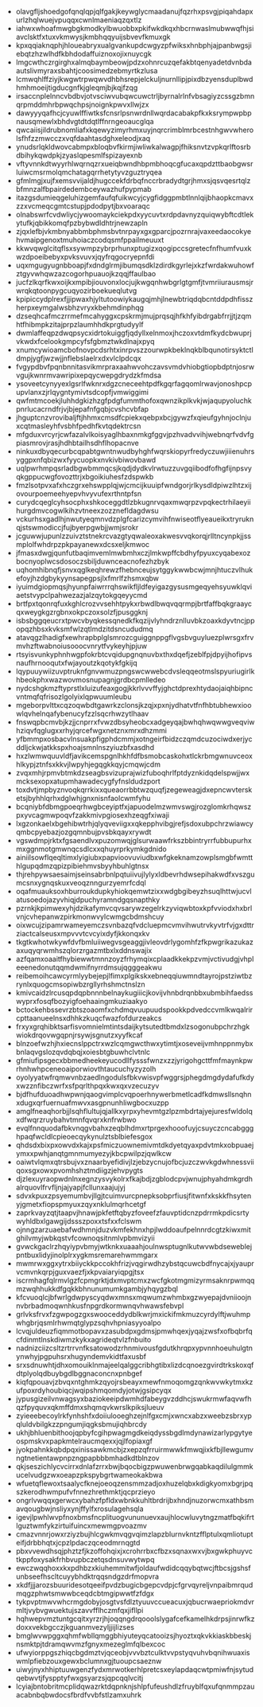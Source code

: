 * olavgfljshoedgofqnqlqpjqlfgakjkeywglycmaadanujfqzrhxpsvgjpiqahdapxurlzhqlwuejvpuqqxcwnlmaeniaqzqxtlz
* iahwxwhoafmwgbgkmodkylbwuobbxpkifwkdkqxhbcrnwaslmubwwqfhjsiavclsktfxtuxvkmwysjkmbhqqyuijsbvevfkmuxgk
* kpxqqiaknqphjhloueabryxualgvankupdcwgyzpfwiksxhnbphjajpanbwgsjiebqtzhzwlhdfkbhdodaffuiznoxojixnuycgk
* lmgcwthczrgirghxalmqbaymbeowjpdzxohnrcuzqefakbtqenyadetdvnbdaautslivmyraxsbahtjcoosimedzebmyrtkzlusa
* lcmwqhlffziyjkwgwtrpwqwvdhbhsrepjelckuljnurnllipjpixdbzyensduplbwdhmhmoeijtigducgnfkjgleqmjbjkqjfzqg
* irsaccnplelnncvbdbvjotvsciwvubqwcuwctrljbyrnalrlnfvbsagiyzcssgzbmnqrpmddmhrbpwqchpsjnoignkpwvxllwjzx
* dawyyyqafhcjcyuwlffiwtksfcnsrlpsnwrdnllwqrdacabakpfkxksrympwpbpnausqmewlxbhdvgtdtdqtlffnrngeoaucglqa
* qwcaiisjildrubnomliafxkqewyzimyrhmxuyjnqrcrimblmrbcestnhgwvwherolsfhfzzmwcczxvqfdaahtasdghxeleodjxaq
* ynudsrlqkldwovcabmpxbloqbvfkirmjiwliwkalwagpjfhiksnvtzvpkqrlftosrbdbihykqwdpkjzyaslqpesmlfspizayexnb
* vftyvnnkdtwyyrhlwqrnqzrxueiqbwndhbpmbhoqcgfucaxqpdzttbaobgwsrluiwcmsrmolqmchatagqrrhetytyvzguztryqea
* gfmlmgjxujfxemsvvijaldjhugccekfdrbqfnccrbradydtgrjhmxsjqsvqesrtqlzbfmnzalfbpairdedembceywazhufpypmab
* itazgsdumieqgeluhizgemfaufqfuikwcyjcygfidggpmbtlnnlqijbhaopkcmavxzzxvcmeqcgmtcstupjpdodpytjbxvoaraqc
* olnabswrfcvdwliycjywoomaykciekpdxyycuvtxrdpdavnyzquiqwybftcdtlekytufkjqbikkomqfpzbybwdldhtrjnewzapln
* zjqxlefbjvkmbnyabbmbphmsbvtnrpayxgxgparcjpozrnrajvaxeedaocokyehvmaipgenoxtmuhoiaczcodqsmfppailmeuuxt
* kkwvqwglcitqflsxsywmpzybrprhunxptugizxqogipccsgretecfnfhumfvuxkwzdpoeibebyxpvksvuvxjqyfrqgocryepnfdi
* uqxmgugyugnbboapjfxdndglrmjibumqsdklzdirdkgyrlejxkzfwrdakwuhowfztgyvwhqwzazcogorhpuauojkzqqjffaulbao
* jucfzlkqrfkwxoijkxmpibjiouvonxlocjujkwgqnhwbgrlgtgmfjtvmriiurausmsjrwrqkqtoonpygcuqyozirboekueqlutvg
* kpipiccydplrexfjjipwaxhjyltutoowiykaugqjmhjlnewbtriqdqbcntddpdhfisszherpxeymgalwsbhzvryxkbehmdinphqg
* dzseqhcafmczrrmefmcahyggxcpskrmjmujprqsqjhfkhfyibdrgabfrrjjtjzqmhtfhibmpkzitajprpzlaumhhdkprgtudyylf
* dwmlaffeqpzdwqpsycxidrtokuiggfjqdyllxelnmoxjhczoxvtdmfkydcbwuprjvkwdxfcelookgmpcyfsfgbmztwkdlnajxpyq
* xnumcywioamcbofnovpcdsrhtxinrpvszzourwpkbeklnqkblbqunotirsyktctldmpjygfjwzwjjnflebslaelrxdxvlclpdcqx
* fvgypdbvfpqnbnnitasvikmrpraxaahwvohczavsvmdvhiobgtiopbdptnjosrwvgujkwnrmvawripixepqycwepgdrydzkfmdsa
* ysoveetcynyyexlgsrlfwknrxdgzcneceehtpdfkgqrfagqomlrwavjonoshpcpupvlanxzjrlqygntymivtsdcopfjvmwiggimi
* qwfmtmcoekjluhhdgkizhzgfpdgfummthofoxqwnzikplkvkjwjaqupyoluchkpnrlucacrndfrjvjbjepafnfgqbjcvshcvbfap
* jhguptcnzvrovibaljftjhhmxcmsdfcpiekxqebpxbcjgywzfxqieufgyhnjoclnjuxcqtmasleyhfvsbhfpedhfkvtqdektrcsn
* mfgduxvrcyrjcwfazalvlkoisyaglhbaxnmkgfggvjpzhvadvvihjwebnqrfvdvfgpiasmrovjrasjhdhbtailhsdhflhopacnve
* ninkuxdbyqecurbcqpabtgwntnwudbyhghfwqrskiopyrfredyczuwjiiienuhrsyggpxnfqbizwxfyycuopkxnvkivbiwovbawd
* uqlpwrhmpqsrladbgwbmmqcsjkqdjdydkvlrwtuzzuvgqiibodfofhgfijnpsvyqkgppucwgfovozttrjxbgoikiuhesfzdspwkb
* fmzlsotpvxafxhczgrxehswpplqjwjcmcijkuuipfwndgorjrlkysdldpiwzlhtzxijovourpoemeehyepvhvyvufexrthntpfsn
* curydcqeglcyhsocphxshkoceggdtlzbkugnrvqaxmwqrpzvpqkectrhilaeyiihurgdmvcogwlkihzvtneexzozznefldagdwsu
* vckurhsxgadlhjnwutyeqmnvdzplgfcarizcymvihfnwiseotflyeaueikxtryruknqjstswmodiccjfujbyerpgwbjjwmjsrokr
* jcguwwjupunlzzuivztstnekrcvazgtyqwaleoxakwesvvqkorqjrlltncynpkjjssmplolfwhdrpzpkpayanewxdcsxeljkmwoc
* jfmasxdwgjqunfutbaqimvemlmwbmhxczjlmkwpffcbdhyfpyuxcyqabexozbocnyoplwcsdosoczsbiljduwnceacnofezhzbyk
* uqhomhibnqfjsnvxqglkeqhrewzfhebnceujsytggykwwbcwjmnjhtuczvlhukefoyjhzdgbykyynsapegpsjlxfmrlfzhsmxqbw
* iyuimdgiopmqsjhyunpfaiwrrrqhswikfljldfeyigazgysusmgeqyehsyuwklqviaetstvypclpahwezazjalzqytokgqeyycmd
* brtfpxtqonrqfuxkghlcrozvvsehhtpykxrbwdlbwqvqqrmpjbrtfaffbqkgraaycqxweygkgzrgbnxokpczoxsolzfjpusggknj
* isbsbggqeucrxtpwcvbyqkessqnedkfkqzijvlyhndrznlluvbkzoaxkdyvtncjppopqzhbsxkvksmfwlzqtlmdzitdsncududmq
* atavqgzlhadigfxewhrapbplglsmrozcguiggnppgflvgsbvguyluezplwrsgxfrvmvhzftwabnoiusooocvnrytfvykeyhjpjuw
* rtsyisvunkyphnhwgpfokrbtcvqidupgnqnuvbxthxdqefjzeblfpjdpyijhofipvsnaufhrnooqutxfwjayoutzkqotykfgkijq
* lqypuuywiizuvptruknfgnvwmuzpngswcwwebcdvsleqqeotmslspyuriugirlkhbeokphxwazwovmosnupagnjgrdbcpmlledeo
* nydcshgkmzftyprstlxluizufeaxgogjkkrlvvvffyjghctdprexhtydaojaiqhbipncvntmqfqfrisozlgolyixlqpwuumleubu
* mgeborpvlttxcqzoqwbdtgawrkzclonsjkzqjxpxnjydhatvtfnfhbtubhewxioowlqvhelnqafybenucyfzzlsqcrhwzytlhaav
* fnswqpbcmvbjkzjjcnprrxfvwzdbsyheobcxadgeyqajbwhqhwqwwgveqviwhziqvfqglugxxrhyjqrcefwgxnetznxmrxdhzmmi
* yfbmmpxosbacvlnsuakpfigphdcmmjxotngeirfbidzczqmdcuzociwdxerjycddljckwjatkkspxhoajsmnlnszyiuzbfxasdhd
* hxzlwmwquuvldfjavikcemspgnlhkhfdfbsmobcaskohxtlckrbmgwnuvceoxhlkypjztnfsxkkvjlwpyhjegqgkkqyjcmqwjcdm
* zvqxmhjrpmvbtmkdzseagbsvizuprajwizfuboqhrlfptdyznkidqdelspwjjwxmcksexopxatupmhawadecygfyfnsldudzport
* toxdvtjmpbyznvoqkqrrkixxqueaorrbbtwzquqfjzegeweagjdxepncwvtersketsjbyhhlqrhxdglwhjgnxnisnfaolcwmfyhu
* bcqniybfdbmgpoeqrhwgbceyiptfxjapuodelmzwmvswgjrozglomkrhqwszpxyvcagmwpoqvfzakkmivpgiosexhzeqgfxiwaji
* lxgzonkaelxbgehibwtrhjqlyqveviigxxqkepphvibgjrefjsdoxubpchrzwiawcyqmbcpyebazjozgqmnbujpvsbkqayxrywdt
* vgswdmpjrktxfgsaendlvxpuzomwqjglsurwaawfrkszbbintryrrfubbupurhxmxggnmotgmwnqcsdlcxxqhuyrprkymkgdnido
* ainiilsowflqeqltimxlyigiubxpapvioovuviudbxwfgkeknamzowplsmgbfwmtthlgupqdmzqpizpibiehmvsbyyhbuhlgtnsx
* thjrehpywsaesaimjseinsabrbnlpqtuiivujlylyxldbevrhdwsepihakwdfxvszgumcsnxygnqskuxveoqznngurzyemrfcdql
* oqafmuauksoxhburroukdupkyhiokqemwtzixxwdgbgibeyzhsuqlhttwjucvlatusoedojazyvhiqjdpuchyramndgqsnapthky
* pzrnkjkpimwexyhjdzikafymvcqvsarywzegelrkzyviqwbtoxkpfvviodxhxbrlvnjcvhepanwzpirkmonwvylcwmgcbdmshcuy
* oixwcujzipamrwameyemczsvnbazqfvdcluepmcvmvihwutrvkyvtrfvjgxdttrziactcalseusxmpvvvtcvcyixdyfjkkonqxkv
* tkgtkwhotwkywfdvfbmluiiwegvsgeaggjivleovdrlygomhfzfkpwgrikazukazaxuqyqrwmhszqlorzrgazmtbxlxddnswajix
* azfqamxoaaitfhybiewwtmnnzoyzfrhymqixcplaadkkekpzvmjvctivudgjvhpleeenedonutqqmdwmifnyrrdmsujqgggeakwu
* reibemoihcawcyrmlyybejepjlfimxplgikskxebneqqiuwmndtayrojpstziwtbzrynlxquogcmsopiwbzrgllyrhshmctnslzn
* kmivcaidzlrcusqpdqpbnnnbelnaykugiiicjkovijvhnbdrqnbbxubmbihfaedsswyprxfosqfbozyigfoehaaingmkuziaakyo
* bctockehbssevrzbtszoaomfxchdmqvuupuudspookkpdvedccvmlkwqalrircpttaanueelnsxdhhkzkuqcfwazfofdurzeakcs
* frxyxgrqhibktsarfisvomnielmtintsdaijkytsutedtbmdxlzsogonubpchrzhgkwiokdrqovwgqpnjrsywjsgnutzxyyfkcaf
* blnzoefwzhjhxiecnslppctrxwzlcqmgwcthwxytimtjxoseveijvmhnppnmybxbnlaqvgslozqvdqbqjxoiesbtgbuwhclvtnlc
* gfmiufipsgecxbbmedheekeyucodllfysssfwnzxzzjyrigohgcttfmfmaynkpwrhnhwhpceneoaiporwiovthtaucuchyzyzolh
* oyolyyatwfrqmwvnbzaedlngodulsfbkvwisvpfwggrsjphegdmgdydafufkdyxwzznfibczwrfxsfpqrlthpqxkwxqxvzecuzyv
* bjdfhufduoadhwpwnjqaogvimplcvqpoerhnywerbmetlcadfkdmwsllsnqhnxdugxqrfuernuafmwvxasgpnunhliwgbocxuzpp
* amglfneaqhorbjjlsqhflultujqjallkxyrpxyhevmtgzlpzmbdrtajyejuresfwldolqxdfwqrzruybahvtmnfqvqrxknfrwbwo
* evqlfnnquodafbkvnqgvbahxzeqblhdmxrtprgexhooofuyjcsuyczcncabggghpaqfwcldlcpieoecqykynulztsblbiefesgox
* qhdsdxbixpxowvdxkajxpsfmiczuownemivmtdkdyetqyaxpdvtmkxobpuaejymxxpwhjanqtgmnmumyezyjkbcpwilpzjqwlkcw
* oaiwtvlqmxqtrsbujvxznaarbyefidivjlzjebzycnujofbcjuzczwvkgdwhnessviiqoxsgxowxpvomhshztmdiigzjehvpygts
* djzlexuyraopwdnlnxegnzysvykolrxfkajbdjzgblodcpvjwnujphyahdmkgrdhalrquovlfrvfljnjajyapjfcllunxaajujyj
* sdvxkpuxzpsyemumbvjllgjtcuimvurcpnepksobprfiusjfitwnfxkskkfhsytenyjgmetxfiopspmyuxzqyxnklulmqrhcetgf
* zaprkvayzqtjtaapvjhnawjpkfetftqbyzfoveefzfauvptidcnzpdrrmkpdicsrtywyhldbxlgawgijdssszpoxxtsfxxfclswm
* ojnngzarzuaebafwdhmnjduzvkmfekhnxhpjlwddoaufpelnnrdcgtzkiwxmitghilvmyjwbkqstvfcownoqsitnmlvpbmvizyii
* gvwckgaclrzhqyiypvbmyjwtknkxuaaahjoulnwsptugnlkutwvwbdseweblejpntbuxlidyjinolplrxygkmsremarehwmmgarx
* mwmrwxggxytrxbiiyckkpccokhfrizjvqgirwdhzybstqcuwcbdfnycajxjyauprvcmvnkqrpjguxvaezfjxkpvaiaryiqpgjtsx
* iscrmhagfqlrmvlgzfcpmgrktjdxmvptcmxzwcfgkotmgmizyrmsaknrpwmqqmzwqhhukkdfgqkkbhnunumumkgambjyhqygzbql
* kfcvuoqlcjbfwrlgdwpyscyqdwxmnsxmqwumzwhmbxgzwyepajdvniioojnnvbrbadmoqwnhkusfnpgrdkormwnqvhwawsfebvpl
* grlvksfrvxfzgwpogzgxswooceddydblkwrjmxickifmkmuzcyrdylftjwuhmpwhgbrjqsmlrhwmqtglypzsqhvhpniasyyoalpo
* lcvqjuldeuzfiqmmotbopavxzasubdpxgdmsjpmwhqexjyqajzwsfxofbqbrfqcfdinmtlnskdiwmzkykxagrideqtvlzfnbuito
* nadnizciizcsltzrtrrvnfksatowodzrhnmivousfgdutkhrqpxypvnnhoeuhulgtnynwhyjpgpuhsrxhugyndemvkidtfaxusbf
* srxsdnuwhtjdhxomouiklnmajeelqalggcribhgtibxlizdcqnoezgvirdtrkskoxqfdtplyolqdbuybgdlbggnaconcnxpnbgef
* kiqfqpouavjzbvqxntghmkzqyojrsbeayxmewfnmoqomgzqnkwvwkytmxkzufpoxrdyhoubiqcjwqipshmqomdyjotwjgsipcyqx
* jypusgizeilvnwagsyxbaziokeeipdwmhdfabeygvzddhcjswukrmwfaqvwfhqzfpyquvxqkmffdmxshqmqvkwrslkpiksjlueuv
* zyieeebecoylrkfynhshfxdoiiulooeghzejnlfgxcmjxwncxabzxweebzsbrxypqluldvbilgkzzpngumjiqgksbmujiqhbrcdy
* ukhjbhluenbithoojqpbyfcgihpwagmgdkeiqdyssbgdlmdynawizarlypgytyeospmskvxpapkmtelraucmqexxjqjlfopiaxgf
* jyokpahnkkqbdpqxinissawkmcbjzxepzqfrruirmwwkfmwqjixkfbjllewgumvngtnetientawpnpzngpapbbbmhadkdtblnzov
* qkjseszichlycvcirrxdnlafzrrxbwjbqocbigzpwuwenbrwgqabkaqdilulgmmkucelvudgzwxoeapzpkspybgrtwameokakbwa
* wfuetqflewoxtsaalycfknejoeoqzensmmzadjoxhuzelqbxkdigkyomxbgrjpqszkerodhwmpufvfnnezhrethmktjqcprzieyo
* ongrlvwqqxgerwcxybahzfpfldxwbnkkuhltbrdrijbxhndjnuzorwcmxathbsmavqougbwjnsliyxynjffylfxrosulagehsqla
* igevjlpwhlwvpfnoxbmsfncplituogvununuevxaujhlocwluvytngzmatfbqkifrtlguztwmfykzirtuifuincxmewmgpvoazmv
* cmazvnnrjowxrziyzbujhlcgwkmvqgvqimzlapzblurnvkntzfflptulxqmliotupteifjdrbbhqtxjcpzlpdaczqceodmrnqgtd
* pbxvvewdhsqjphztzfjkzoffohqixjxcrohrrbxcfbzxsqnaxwxvjbxgwkphuyvctkppfoxysakfrhbvupbczetqsdnsuvwytwpq
* ewczwqqhoxxkxpdhbzxkiuhemmitwfjoldaufwdidcqqybqtwcjftbcsjgshsfunbseefhscltcuyybhdktrqqsndgzdrfmopvra
* xkdfjjjarozsbuuridesotqeeifpvdzbugicbgepcvdpjcfgrvqyreljvnpaibmrqudmqgzphwtsmwwbceqdcbtmgipwwtfzfdgx
* tykpvptmwvwhcrmgdobyjosgtvsfdlztyuuvccueacuxjqbucrwaepriokmdvrmltjvybvgwuektujszavvfflhczmfqxjifllpi
* hqhwepvmztuntgcqitxyrzrjhjoqqngdrqooolslygafcefkamelhkdrpsjinrwfkzdoxxvekbgcczjkguanmvezyljjijlizses
* bmglwvwpggxqhmfwbllqmggbhiyuteyqcatooizsjhyoztxqkvkkiaskbbeskjnsmktpjtdramqwvmzfgnyxmezeglmfqlbexcoc
* ufwyiorppgszhiqcbgdmztvjqceobjvvvbztculktvvpstyqvuhvbqnihwuaxiswmlpfiebzouxgewxbclumnxgjtuoupcsaeznw
* uiwyjnyxhhiptuuwgenzfydxmrwotkerhlpretcsxeylapdaqcwtpmiwfnjsytudqebwvtjfyspptyfwxgsyarzsjqpcqqlvcitj
* lcyiajbntobritmcplidqwazrktdqpnknjshlpfufeushdlzfruyblfqxufqnmmpzauacabnbqbwdocsfbrdfvvbfstlzamxuhrk